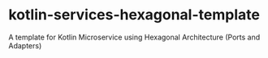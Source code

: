 # kotlin-services-hexagonal-template
A template for Kotlin Microservice using Hexagonal Architecture (Ports and Adapters)
